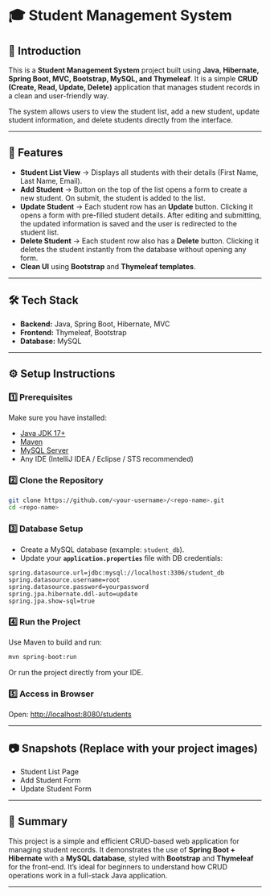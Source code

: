 # 🎓 Student Management System

## 📌 Introduction

This is a **Student Management System** project built using **Java, Hibernate, Spring Boot, MVC, Bootstrap, MySQL, and Thymeleaf**. It is a simple **CRUD (Create, Read, Update, Delete)** application that manages student records in a clean and user-friendly way.

The system allows users to view the student list, add a new student, update student information, and delete students directly from the interface.

---

## 🚀 Features

* **Student List View** → Displays all students with their details (First Name, Last Name, Email).
* **Add Student** → Button on the top of the list opens a form to create a new student. On submit, the student is added to the list.
* **Update Student** → Each student row has an **Update** button. Clicking it opens a form with pre-filled student details. After editing and submitting, the updated information is saved and the user is redirected to the student list.
* **Delete Student** → Each student row also has a **Delete** button. Clicking it deletes the student instantly from the database without opening any form.
* **Clean UI** using **Bootstrap** and **Thymeleaf templates**.

---

## 🛠️ Tech Stack

* **Backend:** Java, Spring Boot, Hibernate, MVC
* **Frontend:** Thymeleaf, Bootstrap
* **Database:** MySQL

---

## ⚙️ Setup Instructions

### 1️⃣ Prerequisites

Make sure you have installed:

* [Java JDK 17+](https://www.oracle.com/java/technologies/javase/jdk17-archive-downloads.html)
* [Maven](https://maven.apache.org/)
* [MySQL Server](https://dev.mysql.com/downloads/)
* Any IDE (IntelliJ IDEA / Eclipse / STS recommended)

### 2️⃣ Clone the Repository

```bash
git clone https://github.com/<your-username>/<repo-name>.git
cd <repo-name>
```

### 3️⃣ Database Setup

* Create a MySQL database (example: `student_db`).
* Update your **`application.properties`** file with DB credentials:

```properties
spring.datasource.url=jdbc:mysql://localhost:3306/student_db
spring.datasource.username=root
spring.datasource.password=yourpassword
spring.jpa.hibernate.ddl-auto=update
spring.jpa.show-sql=true
```

### 4️⃣ Run the Project

Use Maven to build and run:

```bash
mvn spring-boot:run
```

Or run the project directly from your IDE.

### 5️⃣ Access in Browser

Open: [http://localhost:8080/students](http://localhost:8080/students)

---

## 📷 Snapshots (Replace with your project images)

* Student List Page
* Add Student Form
* Update Student Form

---

## 📝 Summary

This project is a simple and efficient CRUD-based web application for managing student records. It demonstrates the use of **Spring Boot + Hibernate** with a **MySQL database**, styled with **Bootstrap** and **Thymeleaf** for the front-end. It’s ideal for beginners to understand how CRUD operations work in a full-stack Java application.

---
